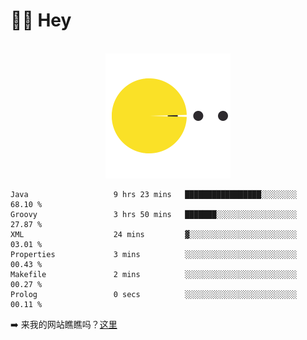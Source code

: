 
# 👋🏻 Hey
<div align="center">
	<br>
	<img src="https://raw.githubusercontent.com/Aniket965/Aniket965/master/pacman.svg?sanitize=true" width="200" height="200">
	<br>
</div>

<!--START_SECTION:waka-->

```text
Java                   9 hrs 23 mins   █████████████████░░░░░░░░   68.10 %
Groovy                 3 hrs 50 mins   ███████░░░░░░░░░░░░░░░░░░   27.87 %
XML                    24 mins         ▓░░░░░░░░░░░░░░░░░░░░░░░░   03.01 %
Properties             3 mins          ░░░░░░░░░░░░░░░░░░░░░░░░░   00.43 %
Makefile               2 mins          ░░░░░░░░░░░░░░░░░░░░░░░░░   00.27 %
Prolog                 0 secs          ░░░░░░░░░░░░░░░░░░░░░░░░░   00.11 %
```

<!--END_SECTION:waka-->

 ➡️  来我的网站瞧瞧吗？[这里](https://www.shaolongfei.com)
